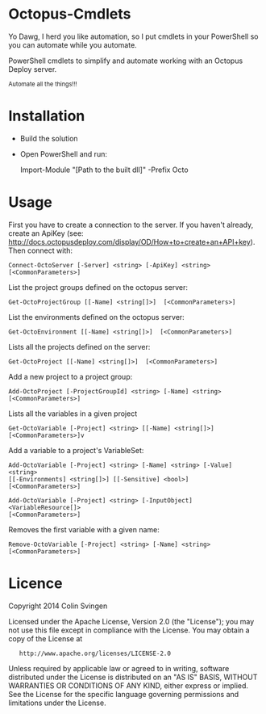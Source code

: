Octopus-Cmdlets
===============

Yo Dawg, I herd you like automation, so I put cmdlets in your PowerShell so you can automate while you automate.

PowerShell cmdlets to simplify and automate working with an Octopus Deploy server.

<sub>Automate all the things!!!<sub>

Installation
============
* Build the solution
* Open PowerShell and run:

    Import-Module "[Path to the built dll]" -Prefix Octo

Usage
=====
First you have to create a connection to the server. If you haven't already, create an ApiKey 
(see: http://docs.octopusdeploy.com/display/OD/How+to+create+an+API+key). Then connect with:

    Connect-OctoServer [-Server] <string> [-ApiKey] <string>  [<CommonParameters>]

List the project groups defined on the octopus server:

	Get-OctoProjectGroup [[-Name] <string[]>]  [<CommonParameters>]

List the environments defined on the octopus server:

    Get-OctoEnvironment [[-Name] <string[]>]  [<CommonParameters>]

Lists all the projects defined on the server:

    Get-OctoProject [[-Name] <string[]>]  [<CommonParameters>]

Add a new project to a project group:

	Add-OctoProject [-ProjectGroupId] <string> [-Name] <string>  [<CommonParameters>]

Lists all the variables in a given project

    Get-OctoVariable [-Project] <string> [[-Name] <string[]>]  [<CommonParameters>]v

Add a variable to a project's VariableSet:

    Add-OctoVariable [-Project] <string> [-Name] <string> [-Value] <string> 
    [[-Environments] <string[]>] [[-Sensitive] <bool>]  [<CommonParameters>]
    
    Add-OctoVariable [-Project] <string> [-InputObject] <VariableResource[]>  
    [<CommonParameters>]

Removes the first variable with a given name:

    Remove-OctoVariable [-Project] <string> [-Name] <string>  [<CommonParameters>]

Licence
=======
Copyright 2014 Colin Svingen

   Licensed under the Apache License, Version 2.0 (the "License");
   you may not use this file except in compliance with the License.
   You may obtain a copy of the License at

       http://www.apache.org/licenses/LICENSE-2.0

   Unless required by applicable law or agreed to in writing, software
   distributed under the License is distributed on an "AS IS" BASIS,
   WITHOUT WARRANTIES OR CONDITIONS OF ANY KIND, either express or implied.
   See the License for the specific language governing permissions and
   limitations under the License.
